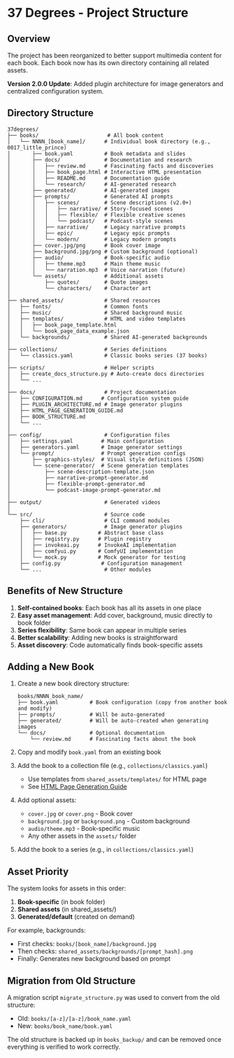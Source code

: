 # 37 Degrees - Project Structure

## Overview

The project has been reorganized to better support multimedia content for each book. Each book now has its own directory containing all related assets.

**Version 2.0.0 Update**: Added plugin architecture for image generators and centralized configuration system.

## Directory Structure

```
37degrees/
├── books/                      # All book content
│   └── NNNN_[book_name]/      # Individual book directory (e.g., 0017_little_prince)
│       ├── book.yaml          # Book metadata and slides
│       ├── docs/              # Documentation and research
│       │   ├── review.md      # Fascinating facts and discoveries
│       │   ├── book_page.html # Interactive HTML presentation
│       │   ├── README.md      # Documentation guide
│       │   └── research/      # AI-generated research
│       ├── generated/         # AI-generated images
│       ├── prompts/           # Generated AI prompts
│       │   ├── scenes/        # Scene descriptions (v2.0+)
│       │   │   ├── narrative/ # Story-focused scenes
│       │   │   ├── flexible/  # Flexible creative scenes
│       │   │   └── podcast/   # Podcast-style scenes
│       │   ├── narrative/     # Legacy narrative prompts
│       │   ├── epic/          # Legacy epic prompts
│       │   └── modern/        # Legacy modern prompts
│       ├── cover.jpg/png      # Book cover image
│       ├── background.jpg/png # Custom background (optional)
│       ├── audio/             # Book-specific audio
│       │   ├── theme.mp3      # Main theme music
│       │   └── narration.mp3  # Voice narration (future)
│       └── assets/            # Additional assets
│           ├── quotes/        # Quote images
│           └── characters/    # Character art
│
├── shared_assets/             # Shared resources
│   ├── fonts/                 # Common fonts
│   ├── music/                 # Shared background music
│   ├── templates/             # HTML and video templates
│   │   ├── book_page_template.html
│   │   └── book_page_data_example.json
│   └── backgrounds/           # Shared AI-generated backgrounds
│
├── collections/               # Series definitions
│   └── classics.yaml          # Classic books series (37 books)
│
├── scripts/                   # Helper scripts
│   ├── create_docs_structure.py # Auto-create docs directories
│   └── ...
│
├── docs/                      # Project documentation
│   ├── CONFIGURATION.md      # Configuration system guide
│   ├── PLUGIN_ARCHITECTURE.md # Image generator plugins
│   ├── HTML_PAGE_GENERATION_GUIDE.md
│   ├── BOOK_STRUCTURE.md
│   └── ...
│
├── config/                    # Configuration files
│   ├── settings.yaml         # Main configuration
│   ├── generators.yaml       # Image generator settings
│   └── prompt/               # Prompt generation configs
│       ├── graphics-styles/  # Visual style definitions (JSON)
│       └── scene-generator/  # Scene generation templates
│           ├── scene-description-template.json
│           ├── narrative-prompt-generator.md
│           ├── flexible-prompt-generator.md
│           └── podcast-image-prompt-generator.md
│
├── output/                    # Generated videos
│
└── src/                       # Source code
    ├── cli/                   # CLI command modules
    ├── generators/            # Image generator plugins
    │   ├── base.py          # Abstract base class
    │   ├── registry.py      # Plugin registry
    │   ├── invokeai.py      # InvokeAI implementation
    │   ├── comfyui.py       # ComfyUI implementation
    │   └── mock.py          # Mock generator for testing
    ├── config.py             # Configuration management
    └── ...                    # Other modules
```

## Benefits of New Structure

1. **Self-contained books**: Each book has all its assets in one place
2. **Easy asset management**: Add cover, background, music directly to book folder
3. **Series flexibility**: Same book can appear in multiple series
4. **Better scalability**: Adding new books is straightforward
5. **Asset discovery**: Code automatically finds book-specific assets

## Adding a New Book

1. Create a new book directory structure:
   ```
   books/NNNN_book_name/
   ├── book.yaml          # Book configuration (copy from another book and modify)
   ├── prompts/           # Will be auto-generated
   ├── generated/         # Will be auto-created when generating images
   └── docs/              # Optional documentation
       └── review.md      # Fascinating facts about the book
   ```

2. Copy and modify `book.yaml` from an existing book

3. Add the book to a collection file (e.g., `collections/classics.yaml`)
   - Use templates from `shared_assets/templates/` for HTML page
   - See [HTML Page Generation Guide](HTML_PAGE_GENERATION_GUIDE.md)

4. Add optional assets:
   - `cover.jpg` or `cover.png` - Book cover
   - `background.jpg` or `background.png` - Custom background
   - `audio/theme.mp3` - Book-specific music
   - Any other assets in the `assets/` folder

5. Add the book to a series (e.g., in `collections/classics.yaml`)

## Asset Priority

The system looks for assets in this order:

1. **Book-specific** (in book folder)
2. **Shared assets** (in shared_assets/)
3. **Generated/default** (created on demand)

For example, backgrounds:
- First checks: `books/[book_name]/background.jpg`
- Then checks: `shared_assets/backgrounds/[prompt_hash].png`
- Finally: Generates new background based on prompt

## Migration from Old Structure

A migration script `migrate_structure.py` was used to convert from the old structure:
- Old: `books/[a-z]/[a-z]/book_name.yaml`
- New: `books/book_name/book.yaml`

The old structure is backed up in `books_backup/` and can be removed once everything is verified to work correctly.